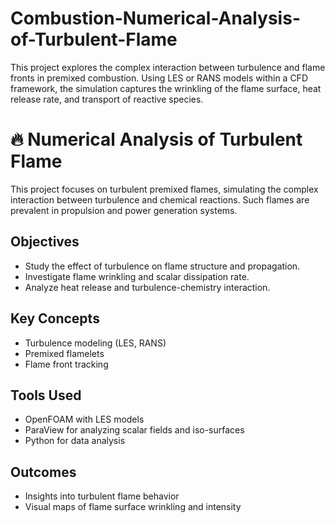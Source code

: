 # Combustion-Numerical-Analysis-of-Turbulent-Flame
This project explores the complex interaction between turbulence and flame fronts in premixed combustion. Using LES or RANS models within a CFD framework, the simulation captures the wrinkling of the flame surface, heat release rate, and transport of reactive species. 

# 🔥 Numerical Analysis of Turbulent Flame

This project focuses on turbulent premixed flames, simulating the complex interaction between turbulence and chemical reactions. Such flames are prevalent in propulsion and power generation systems.

## Objectives
- Study the effect of turbulence on flame structure and propagation.
- Investigate flame wrinkling and scalar dissipation rate.
- Analyze heat release and turbulence-chemistry interaction.

## Key Concepts
- Turbulence modeling (LES, RANS)
- Premixed flamelets
- Flame front tracking

## Tools Used
- OpenFOAM with LES models
- ParaView for analyzing scalar fields and iso-surfaces
- Python for data analysis

## Outcomes
- Insights into turbulent flame behavior
- Visual maps of flame surface wrinkling and intensity
